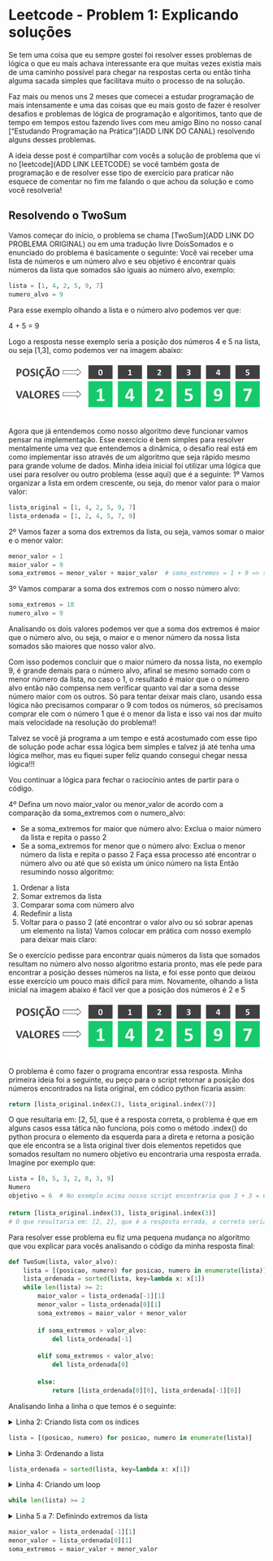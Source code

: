 # Leetcode - Problem 1: Explicando soluções

Se tem uma coisa que eu sempre gostei foi resolver esses problemas de lógica o que eu mais achava interessante era que
muitas vezes existia mais de uma caminho possível para chegar na respostas certa ou então tinha alguma sacada simples
que facilitava muito o processo de na solução.

Faz mais ou menos uns 2 meses que comecei a estudar programação de mais intensamente e uma das coisas que eu mais gosto
de fazer é resolver desafios e problemas de lógica de programação e algoritimos, tanto que de tempo em tempos estou
fazendo lives com meu amigo Bino no nosso canal [“Estudando Programação na Prática”](ADD LINK DO CANAL) resolvendo
alguns desses problemas.

A ideia desse post é compartilhar com vocês a solução de problema que vi no [leetcode](ADD LINK LEETCODE) se você também
gosta de programação e de resolver esse tipo de exercício para praticar não esquece de comentar no fim me falando o que
achou da solução e como você resolveria!

## Resolvendo o TwoSum

Vamos começar do início, o problema se chama [TwoSum](ADD LINK DO PROBLEMA ORIGINAL) ou em uma tradução livre
DoisSomados e o enunciado do problema é basicamente o seguinte:
Você vai receber uma lista de números e um número alvo e seu objetivo é encontrar quais números da lista que somados são
iguais ao número alvo, exemplo:

```python
lista = [1, 4, 2, 5, 9, 7]
numero_alvo = 9
```

Para esse exemplo olhando a lista e o número alvo podemos ver que:

4 + 5 = 9

Logo a resposta nesse exemplo seria a posição dos números 4 e 5 na lista, ou seja [1,3], como podemos ver na imagem
abaixo:

![img_1.png](images/img1-posicao-e-valores.png)

Agora que já entendemos como nosso algoritmo deve funcionar vamos pensar na implementação. Esse exercício é bem simples
para resolver mentalmente uma vez que entendemos a dinâmica, o desafio real está em como implementar isso através de um
algoritmo que seja rápido mesmo para grande volume de dados. Minha ideia inicial foi utilizar uma lógica que usei para
resolver ou outro problema (esse aqui) que é a seguinte:
1º Vamos organizar a lista em ordem crescente, ou seja, do menor valor para o maior valor:

```python
lista_original = [1, 4, 2, 5, 9, 7]
lista_ordenada = [1, 2, 4, 5, 7, 9]
```

2º Vamos fazer a soma dos extremos da lista, ou seja, vamos somar o maior e o menor valor:

```python
menor_valor = 1
maior_valor = 9
soma_extremos = menor_valor + maior_valor  # soma_extremos = 1 + 9 => soma_extremos = 10
```

3º Vamos comparar a soma dos extremos com o nosso número alvo:

```python
soma_extremos = 10
numero_alvo = 9
```

Analisando os dois valores podemos ver que a soma dos extremos é maior que o número alvo, ou seja, o maior e o menor
número da nossa lista somados são maiores que nosso valor alvo.

Com isso podemos concluir que o maior número da nossa lista, no exemplo 9, é grande demais para o número alvo, afinal se
mesmo somado com o menor número da lista, no caso o 1, o resultado é maior que o o número alvo então não compensa nem
verificar quanto vai dar a soma desse número maior com os outros. Só para tentar deixar mais claro, usando essa lógica
não precisamos comparar o 9 com todos os números, só precisamos comprar ele com o número 1 que é o menor da lista e isso
vai nos dar muito mais velocidade na resolução do problema!!

Talvez se você já programa a um tempo e está acostumado com esse tipo de solução pode achar essa lógica bem simples e
talvez já até tenha uma lógica melhor, mas eu fiquei super feliz quando consegui chegar nessa lógica!!!

Vou continuar a lógica para fechar o raciocínio antes de partir para o código.

4º Defina um novo maior_valor ou menor_valor de acordo com a comparação da soma_extremos com o numero_alvo:

- Se a soma_extremos for maior que número alvo: Exclua o maior número da lista e repita o passo 2
- Se a soma_extremos for menor que o número alvo: Exclua o menor número da lista e repita o passo 2 Faça essa processo
  até encontrar o número alvo ou até que só exista um único número na lista Então resumindo nosso algoritmo:

1. Ordenar a lista
2. Somar extremos da lista
3. Comparar soma com número alvo
4. Redefinir a lista
5. Voltar para o passo 2 (até encontrar o valor alvo ou só sobrar apenas um elemento na lista)
   Vamos colocar em prática com nosso exemplo para deixar mais claro:

Se o exercício pedisse para encontrar quais números da lista que somados resultam no número alvo nosso algoritmo estaria
pronto, mas ele pede para encontrar a posição desses números na lista, e foi esse ponto que deixou esse exercício um
pouco mais difícil para mim. Novamente, olhando a lista inicial na imagem abaixo é fácil ver que a posição dos números é
2 e 5

![img_1.png](images/img1-posicao-e-valores.png)

O problema é como fazer o programa encontrar essa resposta. Minha primeira ideia foi a seguinte, eu peço para o script
retornar a posição dos números encontrados na lista original, em códico python ficaria assim:

```python
return [lista_original.index(2), lista_original.index(7)]
```

O que resultaria em: [2, 5], que é a resposta correta, o problema é que em alguns casos essa tática não funciona, pois
como o método .index() do python procura o elemento da esquerda para a direta e retorna a posição que ele encontra se a
lista original tiver dois elementos repetidos que somados resultam no numero objetivo eu encontraria uma resposta
errada. Imagine por exemplo que:

```python
Lista = [0, 5, 3, 2, 8, 3, 9]
Numero
objetivo = 6  # No exemplo acima nosso script encontraria que 3 + 3 = 6 ou seja ele retornaria o seguinte:

return [lista_original.index(3), lista_original.index(3)]
# O que resultaria em: [2, 2], que é a resposta errada, a correta seria [2, 5].
```

Para resolver esse problema eu fiz uma pequena mudança no algoritmo que vou explicar para vocês analisando o código da
minha resposta final:

```python
def TwoSum(lista, valor_alvo):
    lista = [(posicao, numero) for posicao, numero in enumerate(lista)]
    lista_ordenada = sorted(lista, key=lambda x: x[1])
    while len(lista) >= 2:
        maior_valor = lista_ordenada[-1][1]
        menor_valor = lista_ordenada[0][1]
        soma_extremos = maior_valor + menor_valor

        if soma_extremos > valor_alvo:
            del lista_ordenada[-1]

        elif soma_extremos < valor_alvo:
            del lista_ordenada[0]

        else:
            return [lista_ordenada[0][0], lista_ordenada[-1][0]]
```

Analisando linha a linha o que temos é o seguinte:
<details>
<summary> Linha 2: Criando lista com os índices

```python
lista = [(posicao, numero) for posicao, numero in enumerate(lista)]
```

</summary>

Essa primeira linha criamos uma lista que salva cada um dos números da lista inicial e suas respectivas posições. Por
exemplo se fizermos o teste com a lista = [0,5,3,2,8,3,9] e o valor_alvo = 6 essa primeira linha nos daria o seguinte
resultado:

```python
lista = [(0, 0), (1, 5), (2, 3), (3, 2), (4, 8), (5, 3), (6, 9)]
```

</details>

<details>
<summary> Linha 3: Ordenando a lista

```python
lista_ordenada = sorted(lista, key=lambda x: x[1])
```

</summary>
Aqui ordenamos nossa lista considerando os valores da lista original, ou seja, antes da ordenação tinhamos:
`lista = [(0, 0), (1, 5), (2, 3), (3, 2), (4, 8), (5, 3), (6, 9)]`

Depois da ordenação ficamos com o seguinte resultado:
`lista_ordenada = [(0, 0), (3, 2), (2, 3), (5, 3), (1, 5), (4, 8), (6, 9)]`

</details>

<details>
<summary> Linha 4: Criando um loop 

```python
while len(lista) >= 2
```

</summary>
Aqui definimos um loop que vai acontecer enquanto houver mais que dois elementos na lista, a ideia é que a cada iteração
vamos excluir um elemento da lista, até que no final vamos ficar com uma das duas possibilidades:
1. Vamos encontrar uma soma de valores que resulta no valor procurado
2. Não vamos encontrar essa soma e vamos sair do loop
</details>

<details>
<summary> Linha 5 a 7: Definindo extremos da lista

```python
maior_valor = lista_ordenada[-1][1]
menor_valor = lista_ordenada[0][1]
soma_extremos = maior_valor + menor_valor
```

</summary>
Aqui definimos um loop que vai acontecer enquanto houver mais que dois elementos na lista, a ideia é que a cada iteração
vamos excluir um elemento da lista, até que no final vamos ficar com uma das duas possibilidades:
1. Vamos encontrar uma soma de valores que resulta no valor procurado
2. Não vamos encontrar essa soma e vamos sair do loop
</details>




